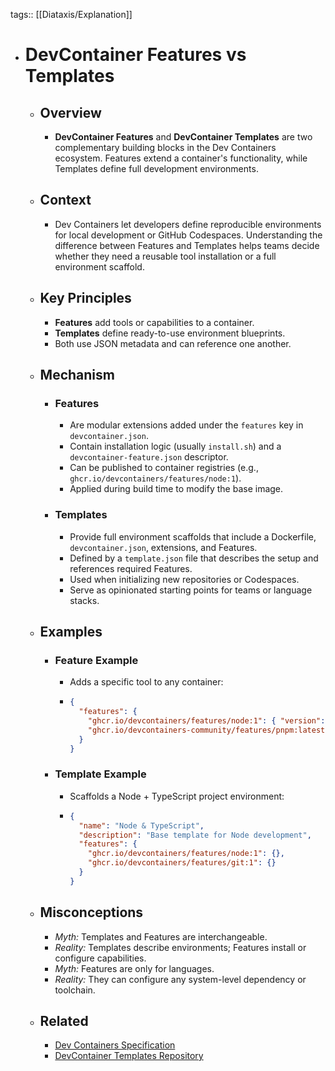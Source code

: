 tags:: [[Diataxis/Explanation]]

- # DevContainer Features vs Templates
	- ## Overview
		- **DevContainer Features** and **DevContainer Templates** are two complementary building blocks in the Dev Containers ecosystem. Features extend a container's functionality, while Templates define full development environments.
	- ## Context
		- Dev Containers let developers define reproducible environments for local development or GitHub Codespaces. Understanding the difference between Features and Templates helps teams decide whether they need a reusable tool installation or a full environment scaffold.
	- ## Key Principles
		- **Features** add tools or capabilities to a container.
		- **Templates** define ready-to-use environment blueprints.
		- Both use JSON metadata and can reference one another.
	- ## Mechanism
		- ### Features
			- Are modular extensions added under the `features` key in `devcontainer.json`.
			- Contain installation logic (usually `install.sh`) and a `devcontainer-feature.json` descriptor.
			- Can be published to container registries (e.g., `ghcr.io/devcontainers/features/node:1`).
			- Applied during build time to modify the base image.
		- ### Templates
			- Provide full environment scaffolds that include a Dockerfile, `devcontainer.json`, extensions, and Features.
			- Defined by a `template.json` file that describes the setup and references required Features.
			- Used when initializing new repositories or Codespaces.
			- Serve as opinionated starting points for teams or language stacks.
	- ## Examples
		- ### Feature Example
			- Adds a specific tool to any container:
			- ~~~json
			  {
			    "features": {
			      "ghcr.io/devcontainers/features/node:1": { "version": "22" },
			      "ghcr.io/devcontainers-community/features/pnpm:latest": {}
			    }
			  }
			  ~~~
		- ### Template Example
			- Scaffolds a Node + TypeScript project environment:
			- ~~~json
			  {
			    "name": "Node & TypeScript",
			    "description": "Base template for Node development",
			    "features": {
			      "ghcr.io/devcontainers/features/node:1": {},
			      "ghcr.io/devcontainers/features/git:1": {}
			    }
			  }
			  ~~~
	- ## Misconceptions
		- *Myth:* Templates and Features are interchangeable.
		- *Reality:* Templates describe environments; Features install or configure capabilities.
		- *Myth:* Features are only for languages.
		- *Reality:* They can configure any system-level dependency or toolchain.
	- ## Related
		- [Dev Containers Specification](https://containers.dev/implementors/features/)
		- [DevContainer Templates Repository](https://github.com/devcontainers/templates)